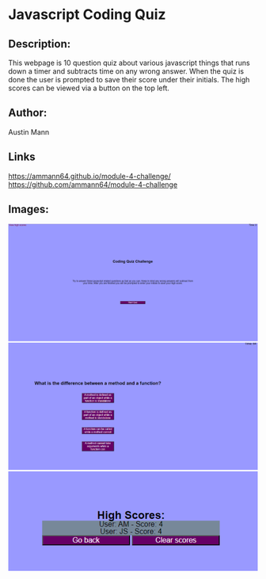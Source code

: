 # Javascript Coding Quiz

## Description:
This webpage is 10 question quiz about various javascript things that runs down a timer and subtracts time on any wrong answer. When the quiz is done the user is prompted to save their
score under their initials. The high scores can be viewed via a button on the top left.

## Author:
Austin Mann

## Links
https://ammann64.github.io/module-4-challenge/
https://github.com/ammann64/module-4-challenge
## Images:
![Starting quiz screen](assets\images\coding-quiz-start.png)
![Quiz question screen](assets\images\coding-quiz-question.png)
![Quiz score screen](assets\images\coding-quiz-high-scores.png)
